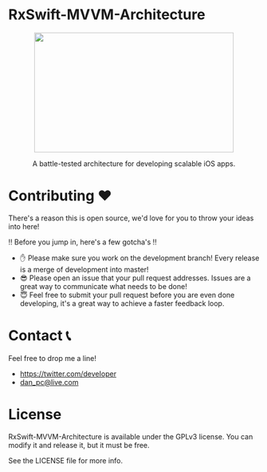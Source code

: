 # RxSwift-MVVM-Architecture

<div align="center">
  <img src="http://imgur.com/32h6nVA.png" height="240" width="400">
  <p>A battle-tested architecture for developing scalable iOS apps.</p>
</div>

# Contributing ❤️
There's a reason this is open source, we'd love for you to throw your ideas into here!

‼️ Before you jump in, here's a few gotcha's ‼️

- ✋ Please make sure you work on the development branch! Every release is a merge of development into master!
- 😎 Please open an issue that your pull request addresses. Issues are a great way to communicate what needs to be done!
- 😇 Feel free to submit your pull request before you are even done developing, it's a great way to achieve a faster feedback loop.

# Contact 📞
Feel free to drop me a line!
- https://twitter.com/deveIoper
- dan_pc@live.com

# License
RxSwift-MVVM-Architecture is available under the GPLv3 license. You can modify it and release it, but it must be free.

See the LICENSE file for more info.
